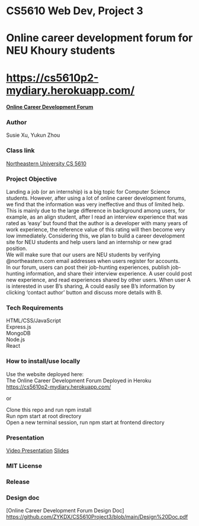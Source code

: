 # CS5610 Web Dev, Project 3

# Online career development forum for NEU Khoury students

# https://cs5610p2-mydiary.herokuapp.com/

#### [Online Career Development Forum](https://cs5610p2-mydiary.herokuapp.com/)

### Author

Susie Xu, Yukun Zhou

### Class link

[Northeastern University CS 5610](https://johnguerra.co/classes/webDevelopment_fall_2022/)

### Project Objective

Landing a job (or an internship) is a big topic for Computer Science students. However, after using a lot of online career development forums, we find that the information was very ineffective and thus of limited help.<br />
This is mainly due to the large difference in background among users, for example, as an align student, after I read an interview experience that was rated as ‘easy’ but found that the author is a developer with many years of work experience,
the reference value of this rating will then become very low immediately. Considering this, we plan to build a career development site for NEU students and help users land an internship or new grad position.<br />
We will make sure that our users are NEU students by verifying @northeastern.com email addresses when users register for accounts.<br />
In our forum, users can post their job-hunting experiences, publish job-hunting information, and share their interview experience. A user could post new experience, and read experiences shared by other users. When user A is interested in user B’s sharing, A could easily see B’s information by clicking ‘contact author’ button and discuss more details with B.

### Tech Requirements

HTML/CSS/JavaScript<br />
Express.js<br />
MongoDB<br />
Node.js<br />
React

### How to install/use locally

Use the website deployed here:<br />
The Online Career Development Forum Deployed in Heroku https://cs5610p2-mydiary.herokuapp.com/ <br />

or<br />

Clone this repo and run npm install<br />
Run npm start at root directory<br />
Open a new terminal session, run npm start at frontend directory

### Presentation

[Video Presentation](<[https://www.youtube.com/watch?v=pfqrOglsR2M&t=9s&ab_channel=SusieXu](https://www.youtube.com/watch?v=u-gddcXZNGU)>)  
[Slides](https://docs.google.com/presentation/d/1ZafMR5TT4_fvuNPSe9J0D6eRNyGez_GdlOhDPqdl9Ks/edit?usp=sharing)

### MIT License

### Release

### Design doc

[Online Career Development Forum Design Doc] https://github.com/ZYKDX/CS5610Project3/blob/main/Design%20Doc.pdf

